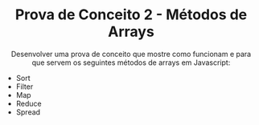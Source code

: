 
<h1 align="center">Prova de Conceito 2 -  Métodos de Arrays</h1>

<p align="center"> Desenvolver uma prova de conceito que mostre como funcionam e para que servem os seguintes métodos de arrays em Javascript:</p>
<ul align="left"> <li style= "text-decoration:none">Sort </li>
                    <li> Filter </li>
                    <li> Map </li>
                    <li> Reduce </li>
                    <li> Spread </li>

</ul>
